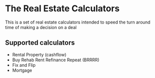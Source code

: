 # The Real Estate Calculators
This is a set of real estate calculators intended to speed the turn around time of making a decision on a deal

## Supported calculators
* Rental Property (cashflow)
* Buy Rehab Rent Refinance Repeat (BRRRR)
* Fix and Flip
* Mortgage
